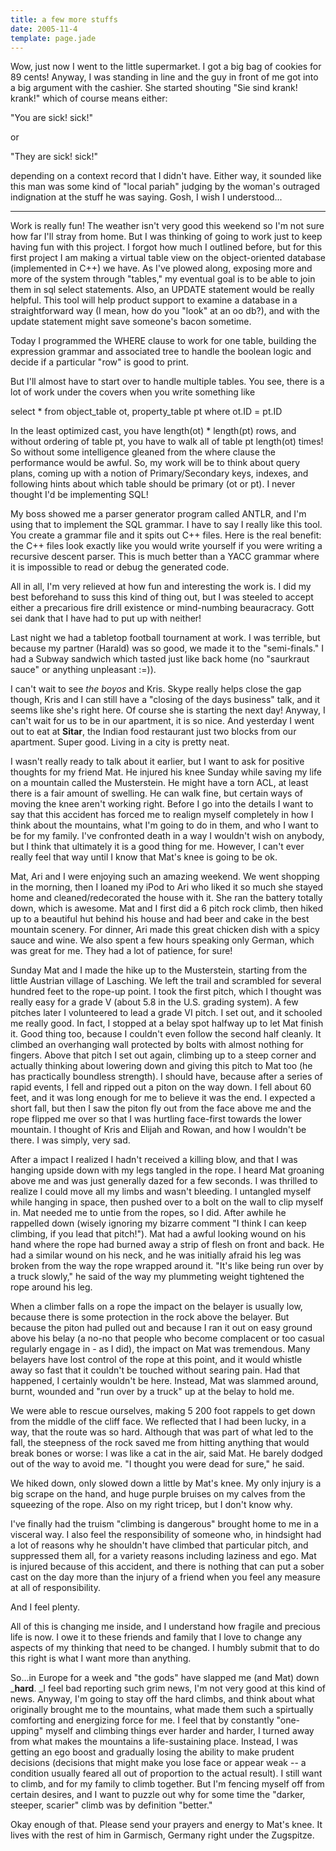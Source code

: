 ```yaml
---
title: a few more stuffs
date: 2005-11-4
template: page.jade
---
```


Wow, just now I went to the little supermarket. I got a big bag of cookies
for 89 cents! Anyway, I was standing in line and the guy in front of me
got into a big argument with the cashier. She started shouting "Sie sind
krank! krank!" which of course means either:
  
  
"You are sick! sick!"
  
  
or
  
  
"They are sick! sick!"
  
  
depending on a context record that I didn't have. Either way, it sounded
like this man was some kind of "local pariah" judging by the woman's outraged
indignation at the stuff he was saying. Gosh, I wish I understood...
  
---
  
Work is really fun! The weather isn't very good this weekend so I'm not
sure how far I'll stray from home. But I was thinking of going to work
just to keep having fun with this project. I forgot how much I outlined
before, but for this first project I am making a virtual table view on
the object-oriented database (implemented in C++) we have. As I've plowed
along, exposing more and more of the system through "tables," my eventual
goal is to be able to join them in sql select statements. Also, an UPDATE
statement would be really helpful. This tool will help product support
to examine a database in a straightforward way (I mean, how do you "look"
at an oo db?), and with the update statement might save someone's bacon
sometime.
  
  
Today I programmed the WHERE clause to work for one table, building the
expression grammar and associated tree to handle the boolean logic and
decide if a particular "row" is good to print.
  
  
But I'll almost have to start over to handle multiple tables. You see,
there is a lot of work under the covers when you write something like
  
  
select \* from object\_table ot, property\_table pt where ot.ID = pt.ID
  
  
In the least optimized cast, you have length(ot) \* length(pt) rows, and
without ordering of table pt, you have to walk all of table pt length(ot)
times! So without some intelligence gleaned from the where clause the performance
would be awful. So, my work will be to think about query plans, coming
up with a notion of Primary/Secondary keys, indexes, and following hints
about which table should be primary (ot or pt). I never thought I'd be
implementing SQL!
  
  
My boss showed me a parser generator program called ANTLR, and I'm using
that to implement the SQL grammar. I have to say I really like this tool.
You create a grammar file and it spits out C++ files. Here is the real
benefit: the C++ files look exactly like you would write yourself if you
were writing a recursive descent parser. This is much better than a YACC
grammar where it is impossible to read or debug the generated code.
  
  
All in all, I'm very relieved at how fun and interesting the work is.
I did my best beforehand to suss this kind of thing out, but I was steeled
to accept either a precarious fire drill existence or mind-numbing beauracracy.
Gott sei dank that I have had to put up with neither!
  
  
Last night we had a tabletop football tournament at work. I was terrible,
but because my partner (Harald) was so good, we made it to the "semi-finals."
I had a Subway sandwich which tasted just like back home (no "saurkraut
sauce" or anything unpleasant :=)).
  
  
I can't wait to see _the boyos_ and Kris. Skype really helps close
the gap though, Kris and I can still have a "closing of the days business"
talk, and it seems like she's right here. Of course she is starting the
next day! Anyway, I can't wait for us to be in our apartment, it is so
nice. And yesterday I went out to eat at **Sitar**, the Indian
food restaurant just two blocks from our apartment. Super good. Living
in a city is pretty neat.
  
  
I wasn't really ready to talk about it earlier, but I want to ask for
positive thoughts for my friend Mat. He injured his knee Sunday while saving
my life on a mountain called the Musterstein. He might have a torn ACL,
at least there is a fair amount of swelling. He can walk fine, but certain
ways of moving the knee aren't working right. Before I go into the details
I want to say that this accident has forced me to realign myself completely
in how I think about the mountains, what I'm going to do in them, and who
I want to be for my family. I've confronted death in a way I wouldn't wish
on anybody, but I think that ultimately it is a good thing for me. However,
I can't ever really feel that way until I know that Mat's knee is going
to be ok.
  
  
Mat, Ari and I were enjoying such an amazing weekend. We went shopping
in the morning, then I loaned my iPod to Ari who liked it so much she stayed
home and cleaned/redecorated the house with it. She ran the battery totally
down, which is awesome. Mat and I first did a 6 pitch rock climb, then
hiked up to a beautiful hut behind his house and had beer and cake in the
best mountain scenery. For dinner, Ari made this great chicken dish with
a spicy sauce and wine. We also spent a few hours speaking only German,
which was great for me. They had a lot of patience, for sure!
  
  
Sunday Mat and I made the hike up to the Musterstein, starting from the
little Austrian village of Lasching. We left the trail and scrambled for
several hundred feet to the rope-up point. I took the first pitch, which
I thought was really easy for a grade V (about 5.8 in the U.S. grading
system). A few pitches later I volunteered to lead a grade VI pitch. I
set out, and it schooled me really good. In fact, I stopped at a belay
spot halfway up to let Mat finish it. Good thing too, because I couldn't
even follow the second half cleanly. It climbed an overhanging wall protected
by bolts with almost nothing for fingers. Above that pitch I set out again,
climbing up to a steep corner and actually thinking about lowering down
and giving this pitch to Mat too (he has practically boundless strength).
I should have, because after a series of rapid events, I fell and ripped
out a piton on the way down. I fell about 60 feet, and it was long enough
for me to believe it was the end. I expected a short fall, but then I saw
the piton fly out from the face above me and the rope flipped me over so
that I was hurtling face-first towards the lower mountain. I thought of
Kris and Elijah and Rowan, and how I wouldn't be there. I was simply, very
sad.
  
  
After a impact I realized I hadn't received a killing blow, and that I
was hanging upside down with my legs tangled in the rope. I heard Mat groaning
above me and was just generally dazed for a few seconds. I was thrilled
to realize I could move all my limbs and wasn't bleeding. I untangled myself
while hanging in space, then pushed over to a bolt on the wall to clip
myself in. Mat needed me to untie from the ropes, so I did. After awhile
he rappelled down (wisely ignoring my bizarre comment "I think I can keep
climbing, if you lead that pitch!"). Mat had a awful looking wound on his
hand where the rope had burned away a strip of flesh on front and back.
He had a similar wound on his neck, and he was initially afraid his leg
was broken from the way the rope wrapped around it. "It's like being run
over by a truck slowly," he said of the way my plummeting weight tightened
the rope around his leg.
  
  
When a climber falls on a rope the impact on the belayer is usually low,
because there is some protection in the rock above the belayer. But because
the piton had pulled out and because I ran it out on easy ground above
his belay (a no-no that people who become complacent or too casual regularly
engage in - as I did), the impact on Mat was tremendous. Many belayers
have lost control of the rope at this point, and it would whistle away
so fast that it couldn't be touched without searing pain. Had that happened,
I certainly wouldn't be here. Instead, Mat was slammed around, burnt, wounded
and "run over by a truck" up at the belay to hold me.
  
  
We were able to rescue ourselves, making 5 200 foot rappels to get down
from the middle of the cliff face. We reflected that I had been lucky,
in a way, that the route was so hard. Although that was part of what led
to the fall, the steepness of the rock saved me from hitting anything that
would break bones or worse: I was like a cat in the air, said Mat. He barely
dodged out of the way to avoid me. "I thought you were dead for sure,"
he said.
  
  
We hiked down, only slowed down a little by Mat's knee. My only injury
is a big scrape on the hand, and huge purple bruises on my calves from
the squeezing of the rope. Also on my right tricep, but I don't know why.
  
  
I've finally had the truism "climbing is dangerous" brought home to me
in a visceral way. I also feel the responsibility of someone who, in hindsight
had a lot of reasons why he shouldn't have climbed that particular pitch,
and suppressed them all, for a variety reasons including laziness and ego.
Mat is injured because of this accident, and there is nothing that can
put a sober cast on the day more than the injury of a friend when you feel
any measure at all of responsibility.
  
  
And I feel plenty.
  
  
All of this is changing me inside, and I understand how fragile and precious
life is now. I owe it to these friends and family that I love to change
any aspects of my thinking that need to be changed. I humbly submit that
to do this right is what I want more than anything.
  
  
So...in Europe for a week and "the gods" have slapped me (and Mat) down _**hard**. _I
feel bad reporting such grim news, I'm not very good at this kind of news.
Anyway, I'm going to stay off the hard climbs, and think about what originally
brought me to the mountains, what made them such a spirtually comforting
and energizing force for me. I feel that by constantly "one-upping" myself
and climbing things ever harder and harder, I turned away from what makes
the mountains a life-sustaining place. Instead, I was getting an ego boost
and gradually losing the ability to make prudent decisions (decisions that
might make you lose face or appear weak -- a condition usually feared all
out of proportion to the actual result). I still want to climb, and for
my family to climb together. But I'm fencing myself off from certain desires,
and I want to puzzle out why for some time the "darker, steeper, scarier"
climb was by definition "better."
  
  
Okay enough of that. Please send your prayers and energy to Mat's knee.
It lives with the rest of him in Garmisch, Germany right under the Zugspitze.
